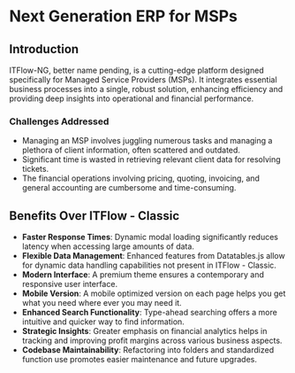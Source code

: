 # Next Generation ERP for MSPs

## Introduction
ITFlow-NG, better name pending, is a cutting-edge platform designed specifically for Managed Service Providers (MSPs). It integrates essential business processes into a single, robust solution, enhancing efficiency and providing deep insights into operational and financial performance.

### Challenges Addressed

- Managing an MSP involves juggling numerous tasks and managing a plethora of client information, often scattered and outdated.
- Significant time is wasted in retrieving relevant client data for resolving tickets.
- The financial operations involving pricing, quoting, invoicing, and general accounting are cumbersome and time-consuming.

## Benefits Over ITFlow - Classic

- **Faster Response Times**: Dynamic modal loading significantly reduces latency when accessing large amounts of data.
- **Flexible Data Management**: Enhanced features from Datatables.js allow for dynamic data handling capabilities not present in ITFlow - Classic.
- **Modern Interface**: A premium theme ensures a contemporary and responsive user interface.
- **Mobile Version**: A mobile optimized version on each page helps you get what you need where ever you may need it.
- **Enhanced Search Functionality**: Type-ahead searching offers a more intuitive and quicker way to find information.
- **Strategic Insights**: Greater emphasis on financial analytics helps in tracking and improving profit margins across various business aspects.
- **Codebase Maintainability**: Refactoring into folders and standardized function use promotes easier maintenance and future upgrades.
